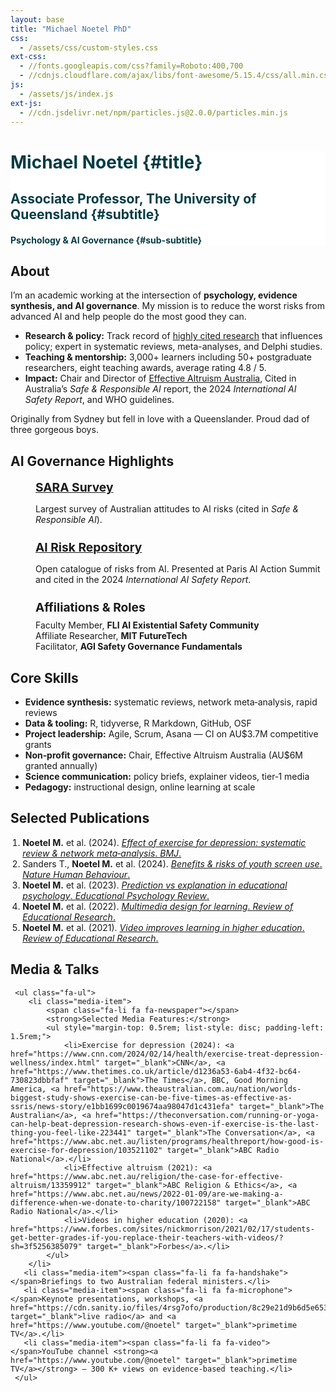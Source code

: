 ```yaml
---
layout: base
title: "Michael Noetel PhD"
css:
  - /assets/css/custom-styles.css
ext-css:
  - //fonts.googleapis.com/css?family=Roboto:400,700
  - //cdnjs.cloudflare.com/ajax/libs/font-awesome/5.15.4/css/all.min.css
js:
  - /assets/js/index.js
ext-js:
  - //cdn.jsdelivr.net/npm/particles.js@2.0.0/particles.min.js
---
```


<style>
  #header-inner h1, #header-inner h2, #header-inner h3, #header-inner h4{
    color:#053C45 !important;
  }

  @media only screen and (max-width: 750px) {
    #about, #ai, #skills, #publications, #media {
      padding-left: 1rem;
      padding-right: 1rem;
    }
    #publications ol {
        padding-left: 2rem;
    }
    #ai .ai-item {
        margin-bottom: 1.5rem;
    }
     #media ul {
        padding-left: 1rem;
     }
     #media .media-item {
        margin-bottom: 1rem;
     }
  }

  #ai ul {
    list-style: none;
    padding: 0;
    margin: 0;
  }
  #ai .ai-item {
    margin-bottom: 1.5rem;
    padding-left: 2.5rem;
    position: relative;
  }
   #ai .ai-item .fa-li {
      left: 0;
      position: absolute;
      text-align: center;
      width: 2em;
   }
  #ai .ai-item h3 {
    margin-top: 0;
    margin-bottom: 0.5rem;
    font-size: 1.2rem;
  }
   #ai .ai-item h3 .fa {
      margin-right: 0.5rem;
   }
  #ai .ai-item p {
    margin-bottom: 0;
  }

  #media ul {
      list-style: none;
      padding: 0;
      margin: 0;
  }
   #media .media-item {
      margin-bottom: 0.75rem;
      padding-left: 2.5rem;
      position: relative;
   }
   #media .media-item .fa-li {
      left: 0;
      position: absolute;
      text-align: center;
      width: 2em;
   }

</style>

<div id="header" class="cut1" markdown="1" style="background:#FFFFFF; color:#053C45;">

<div id="header-inner" markdown="1">

# Michael Noetel {#title}

## Associate Professor, The University of Queensland {#subtitle}

#### Psychology & AI Governance {#sub-subtitle}

</div>

</div>

<div id="main-sections">

<div id="about-out" class="page-section grey-section cut2">
  <div id="about" style="max-width:900px; margin:0 auto; text-align:left;">
    <h2 class="section-title"><span class="fa fa-user-circle"></span> About</h2>
    <p>I’m an academic working at the intersection of <strong>psychology, evidence synthesis, and AI governance</strong>. My mission is to reduce the worst risks from advanced AI and help people do the most good they can.</p>
    <ul class="fa-ul">
      <li><span class="fa-li fa fa-bullseye"></span><strong>Research & policy:</strong> Track record of <a href = "https://www.scopus.com/authid/detail.uri?authorId=57190857713">highly cited research</a> that influences policy; expert in systematic reviews, meta-analyses, and Delphi studies.</li>
      <li><span class="fa-li fa fa-chalkboard-teacher"></span><strong>Teaching & mentorship:</strong> 3,000+ learners including 50+ postgraduate researchers, eight teaching awards, average rating 4.8 / 5.</li>
      <li><span class="fa-li fa fa-globe"></span><strong>Impact:</strong> Chair and Director of <a href = "https://eaa.org.au">Effective Altruism Australia</a>, Cited in Australia’s <em>Safe & Responsible AI</em> report, the 2024 <em>International AI Safety Report</em>, and WHO guidelines.</li>
    </ul>
    <p>Originally from Sydney but fell in love with a Queenslander. Proud dad of three gorgeous boys.</p>
  </div>
</div>

<div id="ai-out" class="page-section cut2">
  <div id="ai" style="max-width:900px; margin:0 auto; text-align:left;">
    <h2 class="section-title"><span class="fa fa-shield-alt"></span> AI Governance Highlights</h2>
    <ul class="fa-ul">
        <li class="ai-item">
            <span class="fa-li fa fa-poll-h"></span>
            <h3><a href="https://stories.uq.edu.au/contact-magazine/80-per-cent-of-australians-think-ai-risk-is-a-global-priority/index.html" target="_blank">SARA Survey</a></h3>
            <p>Largest survey of Australian attitudes to AI risks (cited in <em>Safe & Responsible AI</em>).</p>
        </li>
        <li class="ai-item">
            <span class="fa-li fa fa-database"></span>
            <h3><a href="https://airisk.mit.edu/" target="_blank">AI Risk Repository</a></h3>
            <p>Open catalogue of risks from AI. Presented at Paris AI Action Summit and cited in the 2024 <em>International AI Safety Report</em>.</p>
        </li>
        <li class="ai-item">
            <span class="fa-li fa fa-university"></span>
            <h3>Affiliations & Roles</h3>
            <ul class="fa-ul" style="margin-top: 0.5rem;">
                <li><span class="fa-li fa fa-award"></span>Faculty Member, <strong>FLI AI Existential Safety Community</strong></li>
                <li><span class="fa-li fa fa-university"></span>Affiliate Researcher, <strong>MIT FutureTech</strong></li>
                <li><span class="fa-li fa fa-user-graduate"></span>Facilitator, <strong>AGI Safety Governance Fundamentals</strong></li>
            </ul>
        </li>
    </ul>
  </div>
</div>

<div class="cut-buffer"></div>

<div id="skills-out" class="page-section grey-section cut2">
  <div id="skills" style="max-width:900px; margin:0 auto; text-align:left;">
    <h2 class="section-title"><span class="fa fa-toolbox"></span> Core Skills</h2>
    <ul class="fa-ul">
      <li><span class="fa-li fa fa-layer-group"></span><strong>Evidence synthesis:</strong> systematic reviews, network meta‑analysis, rapid reviews</li>
      <li><span class="fa-li fa fa-code"></span><strong>Data & tooling:</strong> R, tidyverse, R Markdown, GitHub, OSF</li>
      <li><span class="fa-li fa fa-project-diagram"></span><strong>Project leadership:</strong> Agile, Scrum, Asana — CI on AU$3.7M competitive grants</li>
      <li><span class="fa-li fa fa-hand-holding-usd"></span><strong>Non‑profit governance:</strong> Chair, Effective Altruism Australia (AU$6M granted annually)</li>
      <li><span class="fa-li fa fa-bullhorn"></span><strong>Science communication:</strong> policy briefs, explainer videos, tier‑1 media</li>
      <li><span class="fa-li fa fa-chalkboard"></span><strong>Pedagogy:</strong> instructional design, online learning at scale</li>
    </ul>
  </div>
</div>

<div class="cut-buffer"></div>

<div id="publications-out" class="page-section cut2">
  <div id="publications" style="max-width:900px; margin:0 auto; text-align:left;">
    <h2 class="section-title"><span class="fa fa-book-open"></span> Selected Publications</h2>
    <ol style="padding-left:1.2rem;">
      <li><strong>Noetel M.</strong> et al. (2024). <a href="https://www.bmj.com/content/384/bmj-2023-075847" target="_blank"><em>Effect of exercise for depression: systematic review & network meta‑analysis</em>. <em>BMJ</em>.</a></li>
      <li>Sanders T., <strong>Noetel M.</strong> et al. (2024). <a href="https://www.nature.com/articles/s41562-023-01712-8" target="_blank"><em>Benefits & risks of youth screen use</em>. <em>Nature Human Behaviour</em>.</a></li>
      <li><strong>Noetel M.</strong> et al. (2023). <a href="https://link.springer.com/article/10.1007/s10648-023-09786-6" target="_blank"><em>Prediction vs explanation in educational psychology</em>. <em>Educational Psychology Review</em>.</a></li>
      <li><strong>Noetel M.</strong> et al. (2022). <a href="https://journals.sagepub.com/doi/10.3102/00346543211052329" target="_blank"><em>Multimedia design for learning</em>. <em>Review of Educational Research</em>.</a></li>
      <li><strong>Noetel M.</strong> et al. (2021). <a href="https://journals.sagepub.com/doi/10.3102/0034654321990713" target="_blank"><em>Video improves learning in higher education</em>. <em>Review of Educational Research</em>.</a></li>
     </ol>
   </div>
 </div>

 <div class="cut-buffer"></div>

 <div id="media-out" class="page-section grey-section cut2">
   <div id="media" style="max-width:900px; margin:0 auto; text-align:left;">
     <h2 class="section-title"><span class="fa fa-tv"></span> Media & Talks</h2>

     <ul class="fa-ul">
        <li class="media-item">
            <span class="fa-li fa fa-newspaper"></span>
            <strong>Selected Media Features:</strong>
            <ul style="margin-top: 0.5rem; list-style: disc; padding-left: 1.5rem;">
                <li>Exercise for depression (2024): <a href="https://www.cnn.com/2024/02/14/health/exercise-treat-depression-wellness/index.html" target="_blank">CNN</a>, <a href="https://www.thetimes.co.uk/article/d1236a53-6ab4-4f32-bc64-730823dbbfaf" target="_blank">The Times</a>, BBC, Good Morning America, <a href="https://www.theaustralian.com.au/nation/worlds-biggest-study-shows-exercise-can-be-five-times-as-effective-as-ssris/news-story/e1bb1699c0019674aa98047d1c431efa" target="_blank">The Australian</a>, <a href="https://theconversation.com/running-or-yoga-can-help-beat-depression-research-shows-even-if-exercise-is-the-last-thing-you-feel-like-223441" target="_blank">The Conversation</a>, <a href="https://www.abc.net.au/listen/programs/healthreport/how-good-is-exercise-for-depression/103521102" target="_blank">ABC Radio National</a>.</li>
                <li>Effective altruism (2021): <a href="https://www.abc.net.au/religion/the-case-for-effective-altruism/13359912" target="_blank">ABC Religion & Ethics</a>, <a href="https://www.abc.net.au/news/2022-01-09/are-we-making-a-difference-when-we-donate-to-charity/100722158" target="_blank">ABC Radio National</a>.</li>
                <li>Videos in higher education (2020): <a href="https://www.forbes.com/sites/nickmorrison/2021/02/17/students-get-better-grades-if-you-replace-their-teachers-with-videos/?sh=3f5256385079" target="_blank">Forbes</a>.</li>
            </ul>
        </li>
       <li class="media-item"><span class="fa-li fa fa-handshake"></span>Briefings to two Australian federal ministers.</li>
       <li class="media-item"><span class="fa-li fa fa-microphone"></span>Keynote presentations, workshops, <a href="https://cdn.sanity.io/files/4rsg7ofo/production/8c29e21d9b6d5e65322b45535383f99b1081b408.mp3" target="_blank">live radio</a> and <a href="https://www.youtube.com/@noetel" target="_blank">primetime TV</a>.</li>
       <li class="media-item"><span class="fa-li fa fa-video"></span>YouTube channel <strong><a href="https://www.youtube.com/@noetel" target="_blank">primetime TV</a></strong> – 300 K+ views on evidence‑based teaching.</li>
     </ul>
</div>
</div>
</div>
